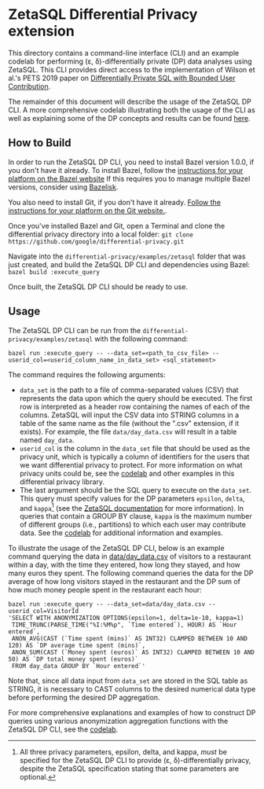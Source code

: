 # ZetaSQL Differential Privacy extension

This directory contains a command-line interface (CLI) and an example codelab
for performing (ε, δ)-differentially private (DP) data analyses using ZetaSQL.
This CLI provides direct access to the implementation of Wilson et al.'s PETS
2019 paper on [Differentially Private SQL with Bounded User Contribution](https://arxiv.org/pdf/1909.01917.pdf).

The remainder of this document will describe the usage of the ZetaSQL DP CLI. A
more comprehensive codelab illustrating both the usage of the CLI as well as
explaining some of the DP concepts and results can be found [here](codelab.mb).

## How to Build

In order to run the ZetaSQL DP CLI, you need to install Bazel version 1.0.0, if
you don't have it already. To install Bazel, follow the
[instructions for your platform on the Bazel website](https://docs.bazel.build/versions/master/install.html)
If this requires you to manage multiple Bazel versions, consider using
[Bazelisk](https://docs.bazel.build/versions/master/updating-bazel.html#managing-bazel-versions-with-bazelisk).

You also need to install Git, if you don't have it already.
[Follow the instructions for your platform on the Git website.](https://git-scm.com/book/en/v2/Getting-Started-Installing-Git).

Once you've installed Bazel and Git, open a Terminal and clone the differential
privacy directory into a local folder:
```git clone https://github.com/google/differential-privacy.git```

Navigate into the ```differential-privacy/examples/zetasql``` folder that was
just created, and build the ZetaSQL DP CLI and dependencies using Bazel:
``` bazel build :execute_query ```

Once built, the ZetaSQL DP CLI should be ready to use.

## Usage

The ZetaSQL DP CLI can be run from the
```differential-privacy/examples/zetasql``` with the following command:

```
bazel run :execute_query -- --data_set=<path_to_csv_file> --userid_col=<userid_column_name_in_data_set> <sql_statement>
```

The command requires the following arguments:

* ```data_set``` is the path to a file of comma-separated values (CSV) that
represents the data upon which the query should be executed. The first row is
interpreted as a header row containing the names of each of the columns. ZetaSQL
will input the CSV data into STRING columns in a table of the same name as the file
(without the ".csv" extension, if it exists). For example, the file
```data/day_data.csv``` will result in a table named ```day_data```.
* ```userid_col``` is the column in the ```data_set``` file that should be used
as the privacy unit, which is typically a column of identifiers for the users
that we want differential privacy to protect. For more information on what
privacy units could be, see the [codelab](codelab.md) and other examples in
this differential privacy library.
* The last argument should be the SQL query to execute on the ```data_set```.
This query must specify values for the DP parameters ```epsilon```, ```delta```,
and ```kappa```[^params] (see the
[ZetaSQL documentation](https://github.com/google/zetasql/anonymization_syntax.md#anon_kappa)
for more information). In queries that contain a GROUP BY clause, ```kappa```
is the maximum number of different groups (i.e., partitions) to which each user
may contribute data. See the [codelab](codelab.md) for additional information
and examples.

To illustrate the usage of the ZetaSQL DP CLI, below is an example command
querying the data in [data/day_data.csv](data/day_data.csv) of visitors to a
restaurant within a day, with the time they entered, how long they stayed, and
how many euros they spent. The following command queries the data for the DP
average of how long visitors stayed in the restaurant and the DP sum of how much
money people spent in the restaurant each hour:

```
bazel run :execute_query -- --data_set=data/day_data.csv --userid_col=VisitorId
'SELECT WITH ANONYMIZATION OPTIONS(epsilon=1, delta=1e-10, kappa=1)
 TIME_TRUNC(PARSE_TIME("%I:%M%p", `Time entered`), HOUR) AS `Hour entered`,
 ANON_AVG(CAST (`Time spent (mins)` AS INT32) CLAMPED BETWEEN 10 AND 120) AS `DP average time spent (mins)`,
 ANON_SUM(CAST (`Money spent (euros)` AS INT32) CLAMPED BETWEEN 10 AND 50) AS `DP total money spent (euros)` 
 FROM day_data GROUP BY `Hour entered`'
```

Note that, since all data input from ```data_set``` are stored in the SQL table
as STRING, it is necessary to CAST columns to the desired numerical data type
before performing the desired DP aggregation.

For more comprehensive explanations and examples of how to construct DP queries
using various anonymization aggregation functions with the ZetaSQL DP CLI, see
the [codelab](codelab.md).

[^params]: All three privacy parameters, epsilon, delta, and kappa, *must* be specified for the ZetaSQL DP CLI to provide (ε, δ)-differentially privacy, despite the ZetaSQL specification stating that some parameters are optional.
